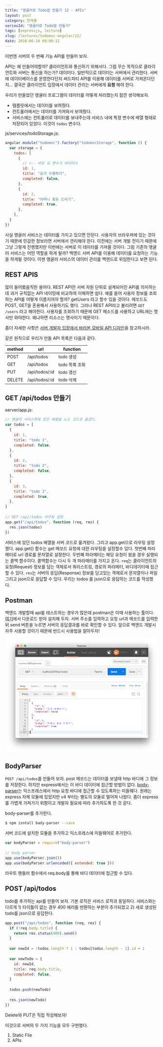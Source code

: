 ```yaml
---
title: "앵귤러로 Todo앱 만들기 12 - APIs"
layout: post
category: 연재물
seriesId: "앵귤러로 Todo앱 만들기"
tags: [expressjs, lecture]
slug: /lectures/todomvc-angular/12/
date: 2016-06-14 09:00:12
---
```


이번엔 서버의 두 번째 기능 API를 만들어 보자.

API는 왜 만들어야할까?
클라이언트와 통신하기 위해서다.
그럼 무슨 목적으로 클라이언트와 서버는 통신을 하는가?
데이터다.
일반적으로 데이터는 서버에서 관리한다.
서버에 데이터베이스를 운영한다던지 써드파티 API를 이용해 데이터를 서버로 가져온다던지...
결국은 클라이언트 입장에서 데이터 관리는 서버에게 **요청** 해야 한다.

우리가 만들었던 앵귤러 프로그램이 데이터를 어떻게 처리했는지 잠깐 생각해보자.

- 템플릿에서는 데이터를 보여줬다.
- 컨트롤러에서는 데이터를 가져와서 보여줬다.
- 서비스에는 컨트롤러로 데이터를 보내주는데 서비스 내에 특정 변수에 배열 형태로 저장되어 있었다. 이것이 `todos` 변수다.

js/services/todoStorage.js:

```javascript
angular.module("todomvc").factory("todomvcStorage", function () {
  var storage = {
    todos: [
      {
        // <-- 바로 요 변수가 데이터다
        id: 1,
        title: "요가 수행하기",
        completed: false,
      },
      {
        id: 2,
        title: "어머니 용돈 드리기",
        completed: true,
      },
    ],
  }
})
```

사실 앵귤러 서비스는 데이터를 가지고 있으면 안된다.
사용자의 브라우져에 있는 것이기 때문에 민감한 정보라면 서버에서 관리해야 한다.
이전에는 서버 개발 전이기 때문에 그냥 그렇게 진행했지만 이번에는 서버로 이 데이터를 가져올 것이다.
그럼 기존의 앵귤러 서비스는 어떤 역할을 하게 될까?
백엔드 서버 API를 이용해 데이터를 요청하는 기능을 하게될 것이다.
이젠 앵귤러 서비스의 데이터 관리를 백엔드로 위임한다고 보면 된다.

## REST APIS

많이 들어봤음직한 용어다.
REST API란 서버 자원 단위로 설계되어진 API를 의미하는데 과거 규칙없는 API 네이밍에 비교하여 이해하면 쉽다.
예를 들어 사용자 정보를 조회하는 API를 어떻게 이름지어야 할까?
getUsers 라고 할수 있을 것이다. 메쏘드도 POST, GET을 혼용해서 사용하기도 했다.
그러나 REST API라고 불리려면 `GET /users` 라고 해야한다.
사용자를 조회하기 때문에 GET 메소드를 사용하고 URL에는 명사만 와야한다.
왜냐하면 리소스는 명사이기 때문이다.

좀더 자세한 사항은 [서버 개발자 입장에서 바라본 모바일 API 디자인](/2016/03/29/mobile-rest-api.html)을 참고하시라.

같은 원칙으로 우리가 만들 API 목록은 다음과 같다.

| method | url            | function       |
| ------ | -------------- | -------------- |
| POST   | /api/todos     | todo 생성      |
| GET    | /api/todos     | todo 목록 조회 |
| PUT    | /api/todos/:id | todo 갱신      |
| DELETE | /api/todos/:id | todo 삭제      |

## GET /api/todos 만들기

server/app.js:

```javascript
// 앵귤러 서비스쪽에 있던 배열을 노드 코드로 옮겼다.
var todos = [
  {
    id: 1,
    title: "todo 1",
    completed: false,
  },
  {
    id: 2,
    title: "todo 2",
    completed: false,
  },
  {
    id: 3,
    title: "todo 3",
    completed: true,
  },
]

// GET /api/todos 라우팅 설정
app.get("/api/todos", function (req, res) {
  res.json(todos)
})
```

서비스에 있던 todos 배열을 서버 코드로 옮겨왔다.
그리고 app.get으로 라우팅 설정했다.
app.get() 함수는 get 메쏘드 요청에 대한 라우팅을 설정할수 있다.
첫번째 파라메터로 url 경로를 문자열로 설정한다.
두번째 파라메터는 해당 요청이 왔을 경우 실행되는 콜백 함수이다.
콜백함수는 다시 두 개 파라매터를 가지고 온다.
`req`는 클라이언트의 요청(Request) 정보를 담는 객체로서 쿼리스트링, 경로의 파라메터, 바디데이터에 접근할 수 있다.
`res`는 서버의 응답(Response) 정보를 담고있는 객체로서 문자열이나 파일 그리고 json으로 응답할 수 있다.
우리는 todos 를 json으로 응답하는 코드를 작성했다.

## Postman

백엔드 개발할때 api를 테스트하는 경우가 많은데 postman은 이때 사용하는 툴이다.
[여기](https://www.getpostman.com)에서 다운로드 받아 설치해 두자.
서버 주소를 입력하고 요청 url과 메쏘드를 입력한뒤 send 버튼을 누르면 서버의 응답결과를 바로 확인할 수 있다.
앞으로 백엔드 개발시 자주 사용할 것이기 때문에 반드시 사용법을 알아두자!

![](/assets/imgs/2016/lecture-todomvc-angular-15-result1.png)

## BodyParser

`POST /api/todos`를 만들어 보자.
post 메쏘드는 데이터를 보낼때 http 바디에 그 정보를 저장한다.
하지만 express에서는 이 바디 데이터에 접근할 방법이 없다.
[body-parser](https://github.com/expressjs/body-parser)는 익스프레스에서 http 요청 바디에 접근할 수 있도록하는 미들웨다.
원래는 express 자체 모듈에 있었지만 v4 부터는 별도의 모듈로 떨어져 나왔다.
좀더 express를 가볍게 가져가기 위함이고 개발자 필요에 따라 추가하도록 한 것 같다.

body-parser를 추가한다.

```bash
$ npm isntall bady-parser --save
```

서버 코드에 설치한 모듈을 추가하고 익스프레스에 미들웨어로 추가한다.

```javascript
var bodyParser = require("body-parser")

// body parser
app.use(bodyParser.json())
app.use(bodyParser.urlencoded({ extended: true }))
```

라우트 핸들러 함수에서 req.body를 통해 바디 데이터에 접근할 수 있다.

## POST /api/todos

todo를 추가하는 api를 만들어 보자.
기본 로직은 서비스 로직과 동일하다.
서비스와는 다르게 1) 타이틀이 없는 경우 400 에러를 반환하는 부분이 추가되었고 2) 새로 생성된 todo를 json으로 응답한다.

```javascript
app.post("/api/todos", function (req, res) {
  if (!req.body.title) {
    return res.status(400).send()
  }

  var newId = !todos.length ? 1 : todos[todos.length - 1].id + 1

  var newTodo = {
    id: newId,
    title: req.body.title,
    completed: false,
  }

  todos.push(newTodo)

  res.json(newTodo)
})
```

Delete와 PUT은 직접 작성해보자!

이것으로 서버의 두 가지 기능을 모두 구현했다.

1. Static File
1. APIs
